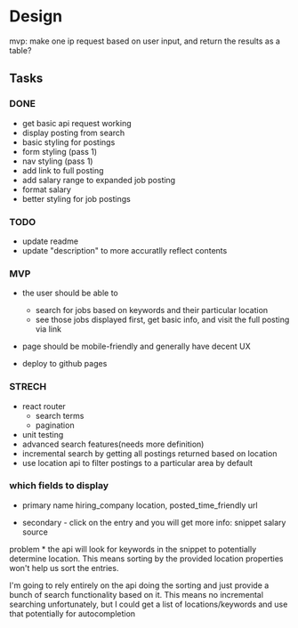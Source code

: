 # Design
mvp: make one ip request based on user input, and return the results as a table?

## Tasks
### DONE
* get basic api request working
* display posting from search
* basic styling for postings
* form styling (pass 1)
* nav styling (pass 1)
* add link to full posting
* add salary range to expanded job posting
* format salary
* better styling for job postings

### TODO
* update readme
* update "description" to more accuratlly reflect contents

### MVP

* the user should be able to
  * search for jobs based on keywords and their particular location
  * see those jobs displayed first, get basic info, and visit the full posting via link

* page should be mobile-friendly and generally have decent UX

* deploy to github pages



### STRECH
* react router
  * search terms
  * pagination
* unit testing
* advanced search features(needs more definition)
* incremental search by getting all postings returned based on location
* use location api to filter postings to a particular area by default


### which fields to display

- primary
  name
  hiring_company
  location,
  posted_time_friendly
  url

- secondary - click on the entry and you will get more info:
  snippet
  salary
  source

problem * the api will look for keywords in the snippet to potentially determine location. This means sorting by the provided location properties won't help us sort the entries.

I'm going to rely entirely on the api doing the sorting and just provide a bunch of search functionality based on it. This means no incremental searching unfortunately, but I could get a list of locations/keywords and use that potentially for autocompletion




